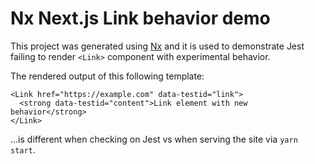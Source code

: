

# Nx Next.js Link behavior demo

This project was generated using [Nx](https://nx.dev) and it is used to demonstrate Jest failing to render `<Link>` component with experimental behavior.

The rendered output of this following template:

```tsx
<Link href="https://example.com" data-testid="link">
  <strong data-testid="content">Link element with new behavior</strong>
</Link>
```

...is different when checking on Jest vs when serving the site via `yarn start`.
